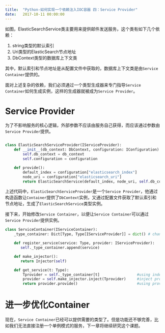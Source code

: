 ```yaml
---
title:  "Python-如何实现一个依赖注入IOC容器 四：Service Provider"
date:   2017-10-11 00:00:00
---
```


如图，ElasticSearchService类主要用来提供邮件发送服务，这个类有如下几个依赖：

1. string类型的默认索引
2. Uri类型的ElasticSearch节点地址
3. DbContext类型的数据库上下文类

其中，默认索引和节点地址是从配置文件中获取的，数据库上下文类是由`Service Container`提供的。

面对上述复杂的依赖，我们必须通过一个类型生成器来专门指导`Service Container`如何生成实例，这样的生成器就被成为`Service Provider`。

# Service Provider

为了不影响服务的核心逻辑，外部参数不应该由服务自己获得，而应该通过参数由`Service Provider`提供。

```python

class ElasticSearchServiceProvider(IServiceProvider):
    def __init__(db_context: DbContext, configuration: IConfiguration):
        self.db_context = db_context
        self.configuration = configuration

    def provide():
        default_index = configuration["elasticsearch_index"]
        node_uri = configuration["elasticsearch_uri"]
        return ElasticSearchService(default_index, node_uri, self.db_context)

```

上述代码中，`ElasticSearchServiceProvider`是一个`Service Provider`，他通过构造函数让`Container`提供了`DbContext`实例，又通过配置文件获取了默认索引和节点地址，生成了`ElasticSearchService`类型实例。

接下来，开始修改`Service Container`，以便让`Service Container`可以通过`Service Provider`提供实例。


```python
class ServiceContainer(IServiceContainer):
    _type_container: Dict[Type, Type[IServiceProvider]] = dict() # change list to dict

    def register_service(service: Type, provider: IServiceProvider):   # new parameter: provider
       self._type_container.append(service)

    def make_injector():
       return Injector(self)

    def get_service(t: Type):
        Tprovider = self._type_container[t]                 #using indexer to get provider type
        provider = self.make_injector.inject(Tprovider)     #inject provider type to get provider instance
        return provider.provide()                           #using provide() method to get type instance
```

# 进一步优化Container

现在，`Service Container`已经可以提供需要的类型了。但是功能还不够完善，比如我们无法直接注册一个单例模式的服务，下一章将继续研究这个课题。